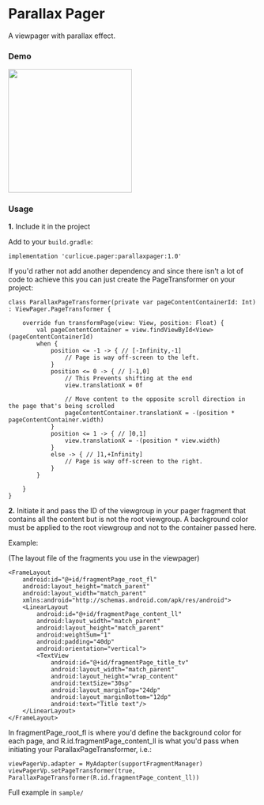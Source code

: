 # Parallax Pager
A viewpager with parallax effect.

### Demo
<img src="https://cdn.discordapp.com/attachments/420735220593983508/536641040644571152/demo.gif" width="250">

### Usage

**1.** Include it in the project

Add to your `build.gradle`:
```
implementation 'curlicue.pager:parallaxpager:1.0'
```
If you'd rather not add another dependency and since there isn't a lot of code to achieve this you can just create the PageTransformer on your project: 
```
class ParallaxPageTransformer(private var pageContentContainerId: Int) : ViewPager.PageTransformer {

    override fun transformPage(view: View, position: Float) {
        val pageContentContainer = view.findViewById<View>(pageContentContainerId)
        when {
            position <= -1 -> { // [-Infinity,-1]
                // Page is way off-screen to the left.
            }
            position <= 0 -> { // ]-1,0]
                // This Prevents shifting at the end
                view.translationX = 0f

                // Move content to the opposite scroll direction in the page that's being scrolled
                pageContentContainer.translationX = -(position * pageContentContainer.width)
            }
            position <= 1 -> { // ]0,1]
                view.translationX = -(position * view.width)
            }
            else -> { // ]1,+Infinity]
                // Page is way off-screen to the right.
            }
        }

    }
}
```

**2.** Initiate it and pass the ID of the viewgroup in your pager fragment that contains all the content but is
not the root viewgroup.
A background color must be applied to the root viewgroup and not to the container passed here.

Example:

(The layout file of the fragments you use in the viewpager)
```
<FrameLayout
    android:id="@+id/fragmentPage_root_fl"
    android:layout_height="match_parent"
    android:layout_width="match_parent"
    xmlns:android="http://schemas.android.com/apk/res/android">
    <LinearLayout
        android:id="@+id/fragmentPage_content_ll"
        android:layout_width="match_parent"
        android:layout_height="match_parent"
        android:weightSum="1"
        android:padding="40dp"
        android:orientation="vertical">
        <TextView
            android:id="@+id/fragmentPage_title_tv"
            android:layout_width="match_parent"
            android:layout_height="wrap_content"
            android:textSize="30sp"
            android:layout_marginTop="24dp"
            android:layout_marginBottom="12dp"
            android:text="Title text"/>
    </LinearLayout>
</FrameLayout>
```
In fragmentPage_root_fl is where you'd define the background color for each page, and R.id.fragmentPage_content_ll
is what you'd pass when initiating your ParallaxPageTransformer, i.e.:
```
viewPagerVp.adapter = MyAdapter(supportFragmentManager)
viewPagerVp.setPageTransformer(true, ParallaxPageTransformer(R.id.fragmentPage_content_ll))
```

Full example in `sample/`


